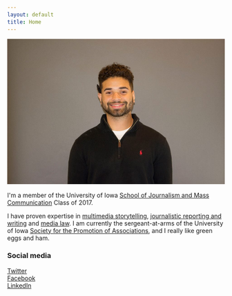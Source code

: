 ```yaml
---
layout: default
title: Home
---
```


![logo](public/ProPicture.jpg)

I'm a member of the University of Iowa [School of Journalism and Mass Communication](https://clas.uiowa.edu/sjmc/profiles/estevan-dixon) Class of 2017.

I have proven expertise in [multimedia storytelling](/), [journalistic reporting and writing](/#) and [media law](/#). I am currently the sergeant-at-arms of the University of Iowa [Society for the Promotion of Associations](/#), and I really like green eggs and ham.

### Social media

<!-- go to http://fontawesome.io/icons/ to see more icons -->
<p class="social-icons">
<a href="http://twitter.com/iamEstevan"><i class="fa fa-twitter-square" aria-hidden="true"></i>Twitter</a>
<br>
<a href="http://facebook.com/estevand1"><i class="fa fa-facebook-square" aria-hidden="true"></i>Facebook</a>
<br>
<a href="http://linkedin.com/in/estevan-dixon-61b947b6"><i class="fa fa-linkedin-square" aria-hidden="true"></i>LinkedIn</a>
</p>
 
